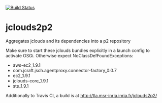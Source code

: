 [![Build Status](https://travis-ci.org/lemmy/jclouds2p2.png?branch=master)](https://travis-ci.org/lemmy/jclouds2p2)

jclouds2p2
==========

Aggregates jclouds and its dependencies into a p2 repository

Make sure to start these jclouds bundles explicitly in a launch config to activate OSGi. Otherwise expect NoClassDefFoundExceptions:

* aws-ec2_1.9.1
* com.jcraft.jsch.agentproxy.connector-factory_0.0.7
* ec2_1.9.1
* jclouds-core_1.9.1
* sts_1.9.1


Additionally to Travis CI, a build is at http://tla.msr-inria.inria.fr/jclouds2p2/
